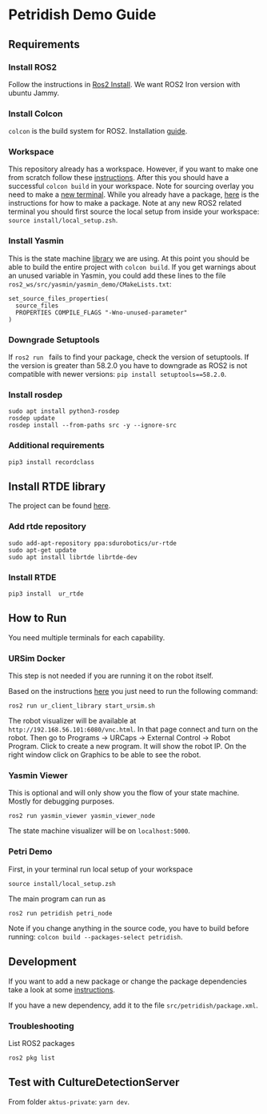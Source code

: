 # Petridish Demo Guide

## Requirements
### Install ROS2
Follow the instructions in [Ros2 Install](https://docs.ros.org/en/iron/Installation/Ubuntu-Install-Debians.html). We want ROS2 Iron version with ubuntu Jammy.

### Install Colcon
`colcon` is the build system for ROS2. Installation [guide](https://colcon.readthedocs.io/en/released/user/installation.html).

### Workspace
This repository already has a workspace. However, if you want to make one from scratch follow these [instructions](https://docs.ros.org/en/iron/Tutorials/Beginner-Client-Libraries/Creating-A-Workspace/Creating-A-Workspace.html). After this you should have a successful `colcon build` in your workspace. Note for sourcing overlay you need to make a [new terminal](https://docs.ros.org/en/iron/Tutorials/Beginner-Client-Libraries/Creating-A-Workspace/Creating-A-Workspace.html#source-the-overlay). While you already have a package, [here](https://docs.ros.org/en/foxy/Tutorials/Beginner-Client-Libraries/Creating-Your-First-ROS2-Package.html) is the instructions for how to make a package. Note at any new ROS2 related terminal you should first source the local setup from inside your workspace: `source install/local_setup.zsh`. 

### Install Yasmin
This is the state machine [library](https://github.com/uleroboticsgroup/yasmin) we are using. At this point you should be able to build the entire project with `colcon build`. If you get warnings about an unused variable in Yasmin, you could add these lines to the file `ros2_ws/src/yasmin/yasmin_demo/CMakeLists.txt`: 
```
set_source_files_properties(
  source_files
  PROPERTIES COMPILE_FLAGS "-Wno-unused-parameter"
)
```

### Downgrade Setuptools
If `ros2 run ` fails to find your package, check the version of setuptools. If the version is greater than 58.2.0 you have to downgrade as ROS2 is not compatible with newer versions: `pip install setuptools==58.2.0`.

### Install rosdep
```
sudo apt install python3-rosdep
rosdep update
rosdep install --from-paths src -y --ignore-src

```

### Additional requirements
```
pip3 install recordclass
```

## Install RTDE library
The project can be found [here](https://sdurobotics.gitlab.io/ur_rtde/).
### Add rtde repository

```
sudo add-apt-repository ppa:sdurobotics/ur-rtde
sudo apt-get update
sudo apt install librtde librtde-dev
```

### Install RTDE

```
pip3 install  ur_rtde
```

## How to Run
You need multiple terminals for each capability.

### URSim Docker
This step is not needed if you are running it on the robot itself.

Based on the instructions [here](https://docs.ros.org/en/ros2_packages/rolling/api/ur_robot_driver/installation/ursim_docker.html#) you just need to run the following command:
```
ros2 run ur_client_library start_ursim.sh
```
The robot visualizer will be available at `http://192.168.56.101:6080/vnc.html`. In that page connect and turn on the robot. Then go to Programs -> URCaps -> External Control -> Robot Program. Click to create a new program. It will show the robot IP. On the right window click on Graphics to be able to see the robot.

### Yasmin Viewer
This is optional and will only show you the flow of your state machine. Mostly for debugging purposes.
```
ros2 run yasmin_viewer yasmin_viewer_node
```
The state machine visualizer will be on `localhost:5000`.

### Petri Demo
First, in your terminal run local setup of your workspace
```
source install/local_setup.zsh
```
The main program can run as 
```
ros2 run petridish petri_node
```
Note if you change anything in the source code, you have to build before running: `colcon build --packages-select petridish`.

## Development
If you want to add a new package or change the package dependencies take a look at some [instructions](https://docs.ros.org/en/foxy/Tutorials/Beginner-Client-Libraries/Writing-A-Simple-Py-Publisher-And-Subscriber.html).

If you have a new dependency, add it to the file `src/petridish/package.xml`.

### Troubleshooting
List ROS2 packages
```
ros2 pkg list
```


## Test with CultureDetectionServer
From folder `aktus-private`: `yarn dev`.
